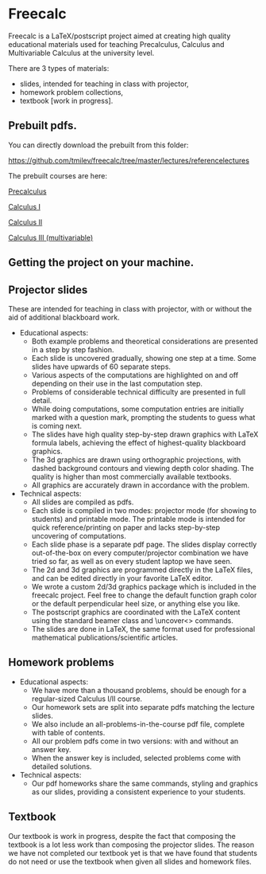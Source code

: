 # Freecalc

Freecalc is a LaTeX/postscript project aimed at creating high quality educational materials used for teaching 
Precalculus, Calculus and Multivariable Calculus at the university level. 

There are 3 types of materials: 
- slides, intended for teaching in class with projector, 
- homework problem collections, 
- textbook [work in progress]. 

## Prebuilt pdfs.

You can directly download the prebuilt from this folder:

https://github.com/tmilev/freecalc/tree/master/lectures/referencelectures

The prebuilt courses are here:

[Precalculus](https://github.com/tmilev/freecalc/blob/master/lectures/referencelectures/precalculus_pdf.zip)

[Calculus I](https://github.com/tmilev/freecalc/blob/master/lectures/referencelectures/calculusi_pdf.zip)

[Calculus II](https://github.com/tmilev/freecalc/blob/master/lectures/referencelectures/calculusii_pdf.zip)

[Calculus III (multivariable)](https://github.com/tmilev/freecalc/blob/master/lectures/referencelectures/calculusiiimultivariable_pdf.zip)

## Getting the project on your machine.

## Projector slides
These are intended for teaching in class with projector, with or without the aid of additional blackboard work. 

- Educational aspects:
  - Both example problems and theoretical considerations are presented in a step by step fashion. 
  - Each slide is uncovered gradually, showing one step at a time. Some slides have upwards of 60 separate steps. 
  - Various aspects of the computations are highlighted on and off depending on their use in the last computation step. 
  - Problems of considerable technical difficulty are presented in full detail.
  - While doing computations, some computation entries are initially marked with a question mark, 
prompting the students to guess what is coming next. 
  - The slides have high quality step-by-step drawn graphics with LaTeX formula labels, achieving the 
effect of highest-quality blackboard graphics. 
  - The 3d graphics are drawn using orthographic projections, with dashed background contours and 
viewing depth color shading. The quality is higher than most commercially available textbooks.
  - All graphics are accurately drawn in accordance with the problem.
- Technical aspects:
  - All slides are compiled as pdfs. 
  - Each slide is compiled in two modes: projector mode (for showing to students) and printable mode. 
The printable mode is intended for quick reference/printing on paper and lacks step-by-step uncovering of computations.
  - Each slide phase is a separate pdf page. The slides display correctly out-of-the-box
on every computer/projector combination we have tried so far, as well as on every student laptop we have seen.
  - The 2d and 3d graphics are programmed directly in the LaTeX files, and can be edited directly in your favorite
LaTeX editor. 
  - We wrote a custom 2d/3d graphics package which is included in the freecalc project. 
Feel free to change the default function graph color or the default perpendicular heel size, or anything else you like.
  - The postscript graphics are coordinated with the LaTeX content using the standard beamer class and \uncover<> commands.
  - The slides are done in LaTeX, the same format used for professional mathematical publications/scientific articles.

## Homework problems
- Educational aspects:
  - We have more than a thousand problems, should be enough for a regular-sized Calculus I/II course. 
  - Our homework sets are split into separate pdfs matching the lecture slides.
  - We also include an all-problems-in-the-course pdf file, complete with table of contents.
  - All our problem pdfs come in two versions: with and without an answer key. 
  - When the answer key is included, selected problems come with detailed solutions.
- Technical aspects:
  - Our pdf homeworks share the same commands, styling and graphics as our slides, 
providing a consistent experience to your students.

## Textbook
Our textbook is work in progress, despite the fact that composing the textbook is a lot less work than composing the projector slides.
The reason we have not completed our textbook yet is that 
we have found that students do not need or use the textbook when given all slides and homework files.
